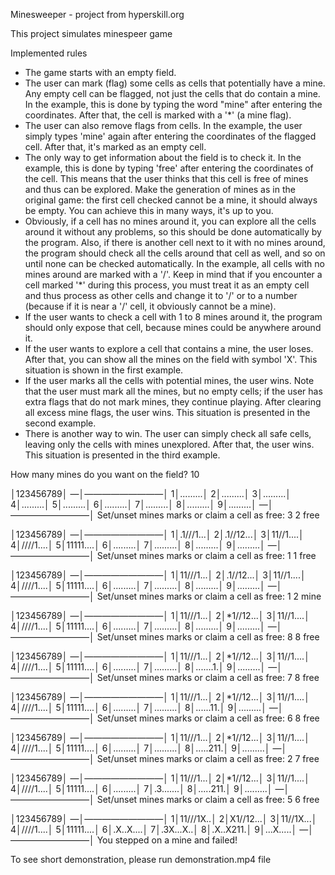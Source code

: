<p>Minesweeper - project from hyperskill.org</p>
<p>This project simulates minespeer game</p>
<p>Implemented rules</p>
<ul>
<li>The game starts with an empty field.</li>
<li>The user can mark (flag) some cells as cells that potentially have a mine. Any empty cell can be flagged, not just the cells that do contain a mine. In the example, this is done by typing the word "mine" after entering the coordinates. After that, the cell is marked with a '*' (a mine flag).</li>
<li>The user can also remove flags from cells. In the example, the user simply types 'mine' again after entering the coordinates of the flagged cell. After that, it's marked as an empty cell.</li>
<li>The only way to get information about the field is to check it. In the example, this is done by typing 'free' after entering the coordinates of the cell. This means that the user thinks that this cell is free of mines and thus can be explored. Make the generation of mines as in the original game: the first cell checked cannot be a mine, it should always be empty. You can achieve this in many ways, it's up to you.</li>
<li>Obviously, if a cell has no mines around it, you can explore all the cells around it without any problems, so this should be done automatically by the program. Also, if there is another cell next to it with no mines around, the program should check all the cells around that cell as well, and so on until none can be checked automatically. In the example, all cells with no mines around are marked with a '/'. Keep in mind that if you encounter a cell marked '*' during this process, you must treat it as an empty cell and thus process as other cells and change it to '/' or to a number (because if it is near a '/' cell, it obviously cannot be a mine).</li>
<li>If the user wants to check a cell with 1 to 8 mines around it, the program should only expose that cell, because mines could be anywhere around it.</li>
<li>If the user wants to explore a cell that contains a mine, the user loses. After that, you can show all the mines on the field with symbol 'X'. This situation is shown in the first example.</li>
<li>If the user marks all the cells with potential mines, the user wins. Note that the user must mark all the mines, but no empty cells; if the user has extra flags that do not mark mines, they continue playing. After clearing all excess mine flags, the user wins. This situation is presented in the second example.</li>
<li>There is another way to win. The user can simply check all safe cells, leaving only the cells with mines unexplored. After that, the user wins. This situation is presented in the third example.</li>
</ul>

How many mines do you want on the field? 10

 │123456789│
—│—————————│
1│.........│
2│.........│
3│.........│
4│.........│
5│.........│
6│.........│
7│.........│
8│.........│
9│.........│
—│—————————│
Set/unset mines marks or claim a cell as free: 3 2 free

 │123456789│
—│—————————│
1│.1///1...│
2│.1//12...│
3│11//1....│
4│////1....│
5│11111....│
6│.........│
7│.........│
8│.........│
9│.........│
—│—————————│
Set/unset mines marks or claim a cell as free: 1 1 free

 │123456789│
—│—————————│
1│11///1...│
2│.1//12...│
3│11//1....│
4│////1....│
5│11111....│
6│.........│
7│.........│
8│.........│
9│.........│
—│—————————│
Set/unset mines marks or claim a cell as free: 1 2 mine

 │123456789│
—│—————————│
1│11///1...│
2│*1//12...│
3│11//1....│
4│////1....│
5│11111....│
6│.........│
7│.........│
8│.........│
9│.........│
—│—————————│
Set/unset mines marks or claim a cell as free: 8 8 free

 │123456789│
—│—————————│
1│11///1...│
2│*1//12...│
3│11//1....│
4│////1....│
5│11111....│
6│.........│
7│.........│
8│.......1.│
9│.........│
—│—————————│
Set/unset mines marks or claim a cell as free: 7 8 free

 │123456789│
—│—————————│
1│11///1...│
2│*1//12...│
3│11//1....│
4│////1....│
5│11111....│
6│.........│
7│.........│
8│......11.│
9│.........│
—│—————————│
Set/unset mines marks or claim a cell as free: 6 8 free

 │123456789│
—│—————————│
1│11///1...│
2│*1//12...│
3│11//1....│
4│////1....│
5│11111....│
6│.........│
7│.........│
8│.....211.│
9│.........│
—│—————————│
Set/unset mines marks or claim a cell as free: 2 7 free

 │123456789│
—│—————————│
1│11///1...│
2│*1//12...│
3│11//1....│
4│////1....│
5│11111....│
6│.........│
7│.3.......│
8│.....211.│
9│.........│
—│—————————│
Set/unset mines marks or claim a cell as free: 5 6 free

 │123456789│
—│—————————│
1│11///1X..│
2│X1//12...│
3│11//1X...│
4│////1....│
5│11111....│
6│.X..X....│
7│.3X...X..│
8│.X..X211.│
9│...X.....│
—│—————————│
You stepped on a mine and failed!


<p>To see short demonstration, please run demonstration.mp4 file</p>